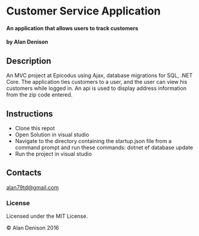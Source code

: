 # Customer Service Application

#### An application that allows users to track customers

#### by Alan Denison

## Description

An MVC project at Epicodus using Ajax, database migrations for SQL, .NET Core. The application ties customers to a user, and the user can view his customers while logged in. An api is used to display address information from the zip code entered.


## Instructions

* Clone this repot 
* Open Solution in visual studio
* Navigate to the directory containing the startup.json file from a command prompt and run these commands:
dotnet ef database update</code></pre>
* Run the project in visual studio

## Contacts

alan79td@gmail.com

### License

Licensed under the MIT License.

&copy; Alan Denison 2016